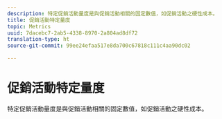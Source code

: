 ```yaml
---
description: 特定促銷活動量度是與促銷活動相關的固定數值，如促銷活動之硬性成本。
title: 促銷活動特定量度
topic: Metrics
uuid: 7dacebc7-2ab5-4338-8970-2a804ad8df72
translation-type: ht
source-git-commit: 99ee24efaa517e8da700c67818c111c4aa90dc02

---
```



# 促銷活動特定量度

特定促銷活動量度是與促銷活動相關的固定數值，如促銷活動之硬性成本。

